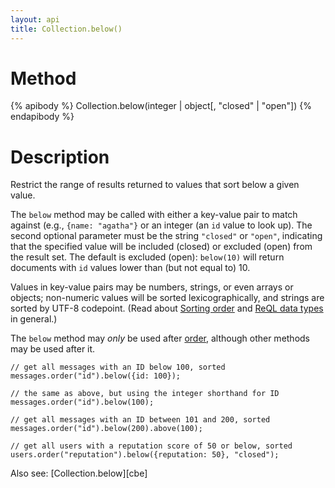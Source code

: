 ```yaml
---
layout: api
title: Collection.below()
---
```


# Method

{% apibody %}
Collection.below(integer | object[, "closed" | "open"])
{% endapibody %}

# Description

Restrict the range of results returned to values that sort below a given value.

The `below` method may be called with either a key-value pair to match against (e.g., `{name: "agatha"}` or an integer (an `id` value to look up). The second optional parameter must be the string `"closed"` or `"open"`, indicating that the specified value will be included (closed) or excluded (open) from the result set. The default is excluded (open): `below(10)` will return documents with `id` values lower than (but not equal to) 10.

Values in key-value pairs may be numbers, strings, or even arrays or objects; non-numeric values will be sorted lexicographically, and strings are sorted by UTF-8 codepoint. (Read about [Sorting order][so] and [ReQL data types][dt] in general.)

[so]: https://rethinkdb.com/docs/data-types/#sorting-order
[dt]: https://rethinkdb.com/docs/data-types/

The `below` method may _only_ be used after [order][cor], although other methods may be used after it.

```
// get all messages with an ID below 100, sorted
messages.order("id").below({id: 100});

// the same as above, but using the integer shorthand for ID
messages.order("id").below(100);

// get all messages with an ID between 101 and 200, sorted
messages.order("id").below(200).above(100);

// get all users with a reputation score of 50 or below, sorted
users.order("reputation").below({reputation: 50}, "closed");
```

Also see: [Collection.below][cbe]

[cor]: /api/collection-order/
